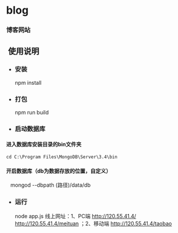 # blog
### 博客网站
##  使用说明
* ### 安装
  npm install
* ### 打包
  npm run build
* ### 启动数据库
#### 进入数据库安装目录的bin文件夹
    cd C:\Program Files\MongoDB\Server\3.4\bin
#### 开启数据库（db为数据存放的位置，自定义）
    mongod --dbpath (路径)/data/db
* ### 运行
    node app.js
  线上网址：1、PC端  http://120.55.41.4/  http://120.55.41.4/meituan  ；2、移动端  http://120.55.41.4/taobao
